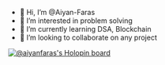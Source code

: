 - 👋 Hi, I’m @Aiyan-Faras
- 👀 I’m interested in problem solving
- 🌱 I’m currently learning DSA, Blockchain
- 💞️ I’m looking to collaborate on any project


[![@aiyanfaras's Holopin board](https://holopin.me/aiyanfaras)](https://holopin.io/@aiyanfaras)

<!---
Aiyan-Faras/Aiyan-Faras is a ✨ special ✨ repository because its `README.md` (this file) appears on your GitHub profile.
You can click the Preview link to take a look at your changes.
--->

